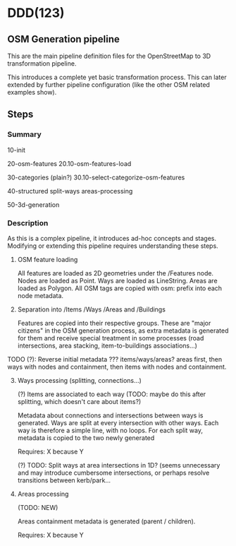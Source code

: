 # DDD(123)

## OSM Generation pipeline

This are the main pipeline definition files for the OpenStreetMap to 3D
transformation pipeline.

This introduces a complete yet basic transformation process. This can later
extended by further pipeline configuration (like the other OSM related examples show).


## Steps

### Summary

10-init

20-osm-features
20.10-osm-features-load

30-categories (plain?)
30.10-select-categorize-osm-features

40-structured
split-ways
areas-processing

50-3d-generation

### Description

As this is a complex pipeline, it introduces ad-hoc concepts and stages.
Modifying or extending this pipeline requires understanding these steps.

1) OSM feature loading

   All features are loaded as 2D geometries under the /Features node.
   Nodes are loaded as Point. Ways are loaded as LineString. Areas are loaded as Polygon.
   All OSM tags are copied with osm: prefix into each node metadata.

2) Separation into /Items /Ways /Areas and /Buildings

   Features are copied into their respective groups. These are "major citizens" in the OSM generation process,
   as extra metadata is generated for them and receive special treatment in some processes (road intersections,
   area stacking, item-to-buildings associations...)


TODO (?): Reverse initial metadata ??? items/ways/areas? areas first, then ways with nodes and containment, then items with nodes and containment.

3) Ways processing (splitting, connections...)

   (?) Items are associated to each way (TODO: maybe do this after splitting, which doesn't care about items?)

   Metadata about connections and intersections between ways is generated.
   Ways are split at every intersection with other ways. Each way is therefore a simple line, with no loops.
   For each split way, metadata is copied to the two newly generated

   Requires: X because Y

   (?) TODO: Split ways at area intersections in 1D? (seems unnecessary and may introduce cumbersome intersections, or perhaps resolve transitions between kerb/park...

4) Areas processing

   (TODO: NEW)

   Areas containment metadata is generated (parent / children).

   Requires: X because Y


